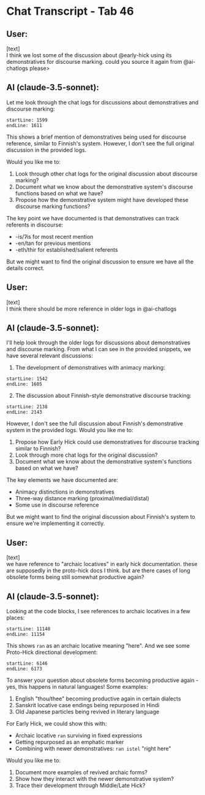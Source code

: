 # Chat Transcript - Tab 46

## User:


[text]  
I think we lost some of the discussion about @early-hick using its demonstratives for discourse marking. could you source it again from @ai-chatlogs please>


## AI (claude-3.5-sonnet):

Let me look through the chat logs for discussions about demonstratives and discourse marking:

```markdown:ai-chatlogs/Clarifying the Agentive Suffix -ok.md
startLine: 1599
endLine: 1611
```

This shows a brief mention of demonstratives being used for discourse reference, similar to Finnish's system. However, I don't see the full original discussion in the provided logs.

Would you like me to:
1. Look through other chat logs for the original discussion about discourse marking?
2. Document what we know about the demonstrative system's discourse functions based on what we have?
3. Propose how the demonstrative system might have developed these discourse marking functions?

The key point we have documented is that demonstratives can track referents in discourse:
- -is/ʔis for most recent mention
- -en/tan for previous mentions
- -eth/thir for established/salient referents

But we might want to find the original discussion to ensure we have all the details correct.

## User:


[text]  
I think there should be more reference in older logs in @ai-chatlogs 


## AI (claude-3.5-sonnet):

I'll help look through the older logs for discussions about demonstratives and discourse marking. From what I can see in the provided snippets, we have several relevant discussions:

1. The development of demonstratives with animacy marking:
```markdown:ai-chatlogs/Tidemark City Governance and Establishments.md
startLine: 1542
endLine: 1605
```

2. The discussion about Finnish-style demonstrative discourse tracking:
```markdown:ai-chatlogs/Tidemark City Governance and Establishments.md
startLine: 2138
endLine: 2143
```

However, I don't see the full discussion about Finnish's demonstrative system in the provided logs. Would you like me to:

1. Propose how Early Hick could use demonstratives for discourse tracking similar to Finnish?
2. Look through more chat logs for the original discussion?
3. Document what we know about the demonstrative system's functions based on what we have?

The key elements we have documented are:
- Animacy distinctions in demonstratives
- Three-way distance marking (proximal/medial/distal)
- Some use in discourse reference

But we might want to find the original discussion about Finnish's system to ensure we're implementing it correctly.

## User:


[text]  
we have reference to "archaic locatives" in early hick documentation. these are supposedly in the proto-hick docs I think. but are there cases of long obsolete forms being still somewhat productive again?


## AI (claude-3.5-sonnet):

Looking at the code blocks, I see references to archaic locatives in a few places:

```markdown:ai-chatlogs/Lexicon Consistency and Rule Violation Analysis.md
startLine: 11148
endLine: 11154
```

This shows `ran` as an archaic locative meaning "here". And we see some Proto-Hick directional development:

```markdown:ai-chatlogs/Discussion on Hick Language Consonant Clusters.md
startLine: 6146
endLine: 6173
```

To answer your question about obsolete forms becoming productive again - yes, this happens in natural languages! Some examples:

1. English "thou/thee" becoming productive again in certain dialects
2. Sanskrit locative case endings being repurposed in Hindi
3. Old Japanese particles being revived in literary language

For Early Hick, we could show this with:
- Archaic locative `ran` surviving in fixed expressions
- Getting repurposed as an emphatic marker
- Combining with newer demonstratives: `ran istel` "right here"

Would you like me to:
1. Document more examples of revived archaic forms?
2. Show how they interact with the newer demonstrative system?
3. Trace their development through Middle/Late Hick?
